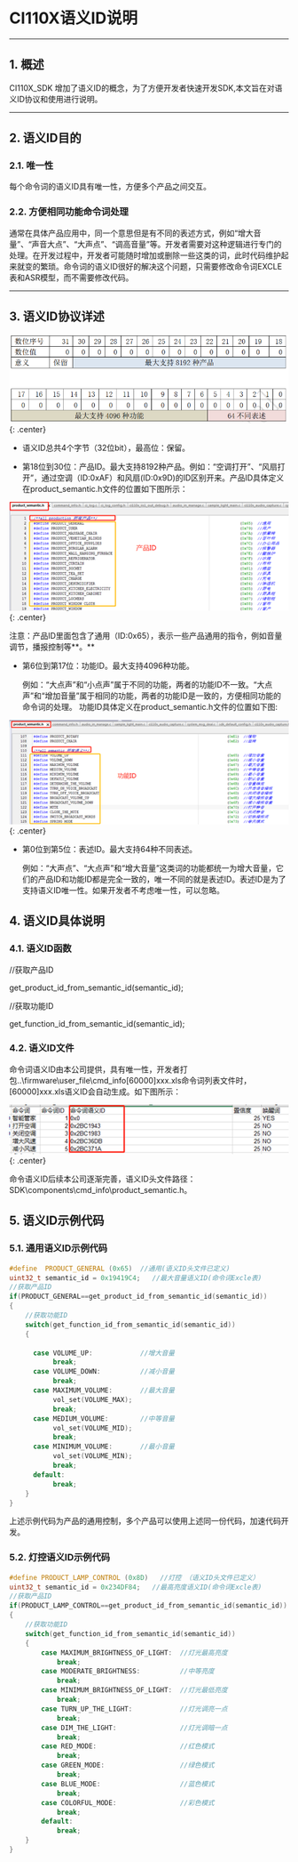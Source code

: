 # CI110X语义ID说明

***

## 1. 概述

​CI110X_SDK 增加了语义ID的概念，为了方便开发者快速开发SDK,本文旨在对语义ID协议和使用进行说明。

***

## 2. 语义ID目的

### 2.1. 唯一性

​每个命令词的语义ID具有唯一性，方便多个产品之间交互。

### 2.2. 方便相同功能命令词处理

通常在具体产品应用中，同一个意思但是有不同的表述方式，例如“增大音量”、“声音大点”、“大声点”、“调高音量”等。开发者需要对这种逻辑进行专门的处理。在开发过程中，开发者可能随时增加或删除一些这类的词，此时代码维护起来就变的繁琐。命令词的语义ID很好的解决这个问题，只需要修改命令词EXCLE表和ASR模型，而不需要修改代码。

***

## 3. 语义ID协议详述

 ![语义ID](img/CI110X语义ID文档说明-1.png){: .center}

* 语义ID总共4个字节（32位bit），最高位：保留。

* 第18位到30位：产品ID。最大支持8192种产品。例如：“空调打开”、“风扇打开”，通过空调（ID:0xAF）和风扇(ID:0x9D)的ID区别开来。产品ID具体定义在product_semantic.h文件的位置如下图所示：

 ![产品ID](img/CI110X语义ID文档说明-2.png){: .center}

注意：产品ID里面包含了通用（ID:0x65），表示一些产品通用的指令，例如音量调节，播报控制等**。**

* 第6位到第17位：功能ID。最大支持4096种功能。

  例如：“大点声”和“小点声”属于不同的功能，两者的功能ID不一致。“大点声”和“增加音量”属于相同的功能，两者的功能ID是一致的，方便相同功能的命令词的处理。 功能ID具体定义在product_semantic.h文件的位置如下图:

![功能ID](img/CI110X语义ID文档说明-3.png){: .center}

* 第0位到第5位：表述ID。最大支持64种不同表述。 

  例如：“大声点”、“大点声”和“增大音量”这类词的功能都统一为增大音量，它们的产品ID和功能ID都是完全一致的，唯一不同的就是表述ID。表述ID是为了支持语义ID唯一性。如果开发者不考虑唯一性，可以忽略。

## 4. 语义ID具体说明

### 4.1. 语义ID函数

//获取产品ID

get_product_id_from_semantic_id(semantic_id);

//获取功能ID

get_function_id_from_semantic_id(semantic_id);

### 4.2. 语义ID文件

命令词语义ID由本公司提供，具有唯一性，开发者打包..\firmware\user_file\cmd_info\[60000]xxx.xls命令词列表文件时，[60000]xxx.xls语义ID会自动生成。如下图所示：

 ![命令词语义ID](img/CI110X语义ID文档说明-4.png){: .center}

命令语义ID后续本公司逐渐完善，语义ID头文件路径：SDK\components\cmd_info\product_semantic.h。

## 5. 语义ID示例代码

### 5.1. 通用语义ID示例代码

```c
#define  PRODUCT_GENERAL (0x65)  //通用(语义ID头文件已定义)
uint32_t semantic_id = 0x19419C4;   //最大音量语义ID(命令词Excle表)
//获取产品ID
if(PRODUCT_GENERAL==get_product_id_from_semantic_id(semantic_id))
{
    //获取功能ID
    switch(get_function_id_from_semantic_id(semantic_id))
    {

      case VOLUME_UP:            //增大音量
           break;
      case VOLUME_DOWN:          //减小音量
           break;
      case MAXIMUM_VOLUME:       //最大音量
           vol_set(VOLUME_MAX);
           break;
      case MEDIUM_VOLUME:        //中等音量
           vol_set(VOLUME_MID);
           break;
      case MINIMUM_VOLUME:       //最小音量
           vol_set(VOLUME_MIN);
           break;
      default:
           break;
    }
}
```

上述示例代码为产品的通用控制，多个产品可以使用上述同一份代码，加速代码开发。

### 5.2. 灯控语义ID示例代码

```c
#define PRODUCT_LAMP_CONTROL (0x8D)   //灯控 （语义ID头文件已定义）
uint32_t semantic_id = 0x234DF84; 	//最高亮度语义ID(命令词Excle表)
//获取产品ID
if(PRODUCT_LAMP_CONTROL==get_product_id_from_semantic_id(semantic_id))
{
    //获取功能ID
    switch(get_function_id_from_semantic_id(semantic_id))
    {
        case MAXIMUM_BRIGHTNESS_OF_LIGHT:  //灯光最高亮度
            break;
        case MODERATE_BRIGHTNESS:          //中等亮度
            break;
        case MINIMUM_BRIGHTNESS_OF_LIGHT:  //灯光最低亮度
            break;
        case TURN_UP_THE_LIGHT:            //灯光调亮一点
            break;
        case DIM_THE_LIGHT:                //灯光调暗一点
            break;
        case RED_MODE:                     //红色模式
            break;
        case GREEN_MODE:                   //绿色模式
            break;
        case BLUE_MODE:                    //蓝色模式
            break;
        case COLORFUL_MODE:                //彩色模式
            break;
        default:
            break;
    }
}

```
